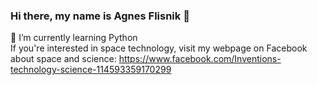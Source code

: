 ### Hi there, my name is Agnes Flisnik 👋<br>
🌱 I’m currently learning Python<br>
If you're interested in space technology, visit my webpage on Facebook about space and science: https://www.facebook.com/Inventions-technology-science-114593359170299


<!--
**mniszka/mniszka** is a ✨ _special_ ✨ repository because its `README.md` (this file) appears on your GitHub profile.

Here are some ideas to get you started:

- 🔭 I’m currently working on ...
- 🌱 I’m currently learning Python
- 👯 I’m looking to collaborate on ...
- 🤔 I’m looking for help with ...
- 💬 Ask me about ...
- 📫 How to reach me: ...
- 😄 Pronouns: ...
- ⚡ Fun fact: ...
-->
